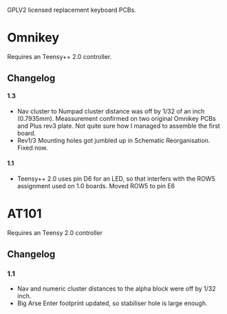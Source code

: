 GPLV2 licensed replacement keyboard PCBs.

# Omnikey 
Requires an Teensy++ 2.0 controller.

## Changelog

#### 1.3
* Nav cluster to Numpad cluster distance was off by 1/32 of an inch (0.7935mm). Meassurement confirmed on two original Omnikey PCBs and Plus rev3 plate. Not quite sure how I managed to assemble the first board.
* Rev1/3 Mounting holes got jumbled up in Schematic Reorganisation. Fixed now.

#### 1.1
* Teensy++ 2.0 uses pin D6 for an LED, so that interfers with the ROW5 assignment used on 1.0 boards. Moved ROW5 to pin E6

# AT101
Requires an Teensy 2.0 controller

## Changelog

### 1.1
* Nav and numeric cluster distances to the alpha block were off by 1/32 inch.
* Big Arse Enter footprint updated, so stabiliser hole is large enough.
